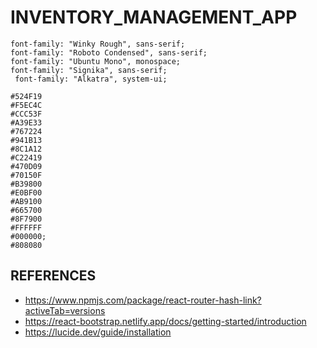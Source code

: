 # INVENTORY_MANAGEMENT_APP

```
font-family: "Winky Rough", sans-serif;
font-family: "Roboto Condensed", sans-serif;
font-family: "Ubuntu Mono", monospace;
font-family: "Signika", sans-serif;
 font-family: "Alkatra", system-ui;
```
```
#524F19
#F5EC4C
#CCC53F
#A39E33
#767224
#941B13
#8C1A12
#C22419
#470D09
#70150F
#B39800
#E0BF00
#AB9100
#665700
#8F7900
#FFFFFF
#000000;
#808080
```
## REFERENCES

- https://www.npmjs.com/package/react-router-hash-link?activeTab=versions
- https://react-bootstrap.netlify.app/docs/getting-started/introduction
- https://lucide.dev/guide/installation
